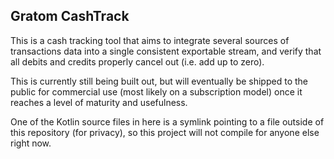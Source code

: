 ## Gratom CashTrack

This is a cash tracking tool that aims to integrate several sources of transactions data into a single consistent exportable stream, and verify that all debits and credits properly cancel out (i.e. add up to zero).

This is currently still being built out, but will eventually be shipped to the public for commercial use (most likely on a subscription model) once it reaches a level of maturity and usefulness.

One of the Kotlin source files in here is a symlink pointing to a file outside of this repository (for privacy), so this project will not compile for anyone else right now. 
